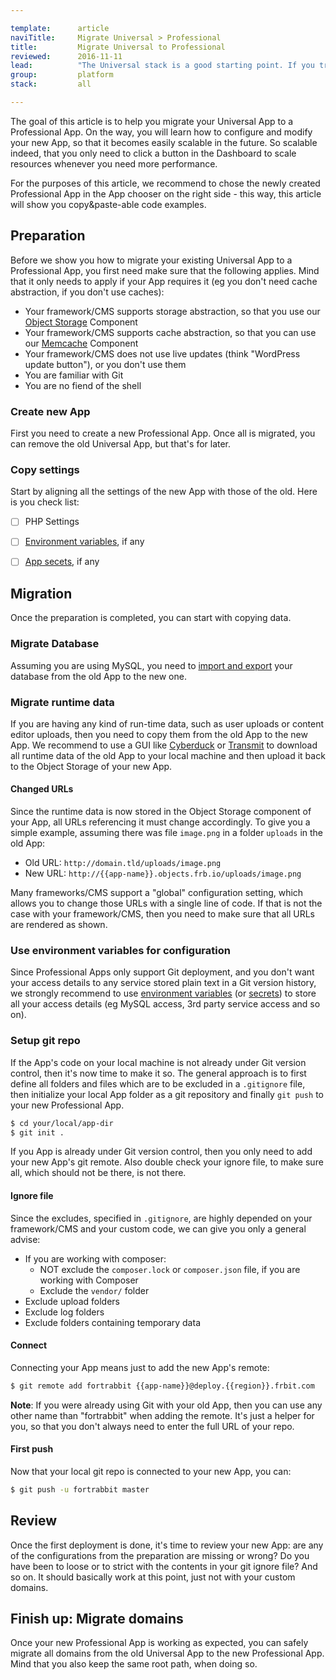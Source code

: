 ```yaml
---

template:      article
naviTitle:     Migrate Universal > Professional
title:         Migrate Universal to Professional
reviewed:      2016-11-11
lead:          "The Universal stack is a good starting point. If you truly need to scale: we offer the Professional stack for exactly that purpose. Here is how you migrate an App from Universal to Professional."
group:         platform
stack:         all

---
```



The goal of this article is to help you migrate your Universal App to a Professional App. On the way, you will learn how to configure and modify your new App, so that it becomes easily scalable in the future. So scalable indeed, that you only need to click a button in the Dashboard to scale resources whenever you need more performance.

For the purposes of this article, we recommend to chose the newly created Professional App in the App chooser on the right side - this way, this article will show you copy&paste-able code examples.

## Preparation

Before we show you how to migrate your existing Universal App to a Professional App, you first need make sure that the following applies. Mind that it only needs to apply if your App requires it (eg you don't need cache abstraction, if you don't use caches):

* Your framework/CMS supports storage abstraction, so that you use our [Object Storage](object-storage) Component
* Your framework/CMS supports cache abstraction, so that you can use our [Memcache](memcache-pro) Component
* Your framework/CMS does not use live updates (think "WordPress update button"), or you don't use them
* You are familiar with Git
* You are no fiend of the shell

### Create new App

First you need to create a new Professional App. Once all is migrated, you can remove the old Universal App, but that's for later.


### Copy settings

Start by aligning all the settings of the new App with those of the old. Here is you check list:

* [ ] PHP Settings
* [ ] [Environment variables](env-vars), if any
* [ ] [App secets](secrets), if any


## Migration

Once the preparation is completed, you can start with copying data.

### Migrate Database

Assuming you are using MySQL, you need to [import and export](mysql#toc-export-amp-import) your database from the old App to the new one.

### Migrate runtime data

If you are having any kind of run-time data, such as user uploads or content editor uploads, then you need to copy them from the old App to the new App. We recommend to use a GUI like [Cyberduck](https://cyberduck.io/) or [Transmit](https://panic.com/transmit/) to download all runtime data of the old App to your local machine and then upload it back to the Object Storage of your new App.

#### Changed URLs

Since the runtime data is now stored in the Object Storage component of your App, all URLs referencing it must change accordingly. To give you a simple example, assuming there was file `image.png` in a folder `uploads` in the old App:

* Old URL: `http://domain.tld/uploads/image.png`
* New URL: `http://{{app-name}}.objects.frb.io/uploads/image.png`

Many frameworks/CMS support a "global" configuration setting, which allows you to change those URLs with a single line of code. If that is not the case with your framework/CMS, then you need to make sure that all URLs are rendered as shown.

### Use environment variables for configuration

Since Professional Apps only support Git deployment, and you don't want your access details to any service stored plain text in a Git version history, we strongly recommend to use [environment variables](env-vars) (or [secrets](secrets)) to store all your access details (eg MySQL access, 3rd party service access and so on).

### Setup git repo

If the App's code on your local machine is not already under Git version control, then it's now time to make it so. The general approach is to first define all folders and files which are to be excluded in a `.gitignore` file, then initialize your local App folder as a git repository and finally `git push` to your new Professional App.

```bash
$ cd your/local/app-dir
$ git init .
```

If you App is already under Git version control, then you only need to add your new App's git remote. Also double check your ignore file, to make sure all, which should not be there, is not there.

#### Ignore file

Since the excludes, specified in `.gitignore`, are highly depended on your framework/CMS and your custom code, we can give you only a general advise:

* If you are working with composer:
  * NOT exclude the `composer.lock` or `composer.json` file, if you are working with Composer
  * Exclude the `vendor/` folder
* Exclude upload folders
* Exclude log folders
* Exclude folders containing temporary data

#### Connect

Connecting your App means just to add the new App's remote:

```bash
$ git remote add fortrabbit {{app-name}}@deploy.{{region}}.frbit.com
```

**Note**: If you were already using Git with your old App, then you can use any other name than "fortrabbit" when adding the remote. It's just a helper for you, so that you don't always need to enter the full URL of your repo.

#### First push

Now that your local git repo is connected to your new App, you can:

```bash
$ git push -u fortrabbit master
```

## Review

Once the first deployment is done, it's time to review your new App: are any of the configurations from the preparation are missing or wrong? Do you have been to loose or to strict with the contents in your git ignore file? And so on. It should basically work at this point, just not with your custom domains.

## Finish up: Migrate domains

Once your new Professional App is working as expected, you can safely migrate all domains from the old Universal App to the new Professional App. Mind that you also keep the same root path, when doing so.
